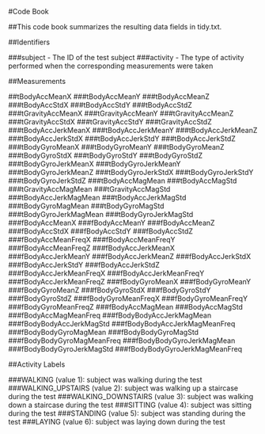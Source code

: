 #Code Book

##This code book summarizes the resulting data fields in tidy.txt.

##Identifiers

###subject - The ID of the test subject
###activity - The type of activity performed when the corresponding measurements were taken

##Measurements

##tBodyAccMeanX
###tBodyAccMeanY
###tBodyAccMeanZ
###tBodyAccStdX
###tBodyAccStdY
###tBodyAccStdZ
###tGravityAccMeanX
###tGravityAccMeanY
###tGravityAccMeanZ
###tGravityAccStdX
###tGravityAccStdY
###tGravityAccStdZ
###tBodyAccJerkMeanX
###tBodyAccJerkMeanY
###tBodyAccJerkMeanZ
###tBodyAccJerkStdX
###tBodyAccJerkStdY
###tBodyAccJerkStdZ
###tBodyGyroMeanX
###tBodyGyroMeanY
###tBodyGyroMeanZ
###tBodyGyroStdX
###tBodyGyroStdY
###tBodyGyroStdZ
###tBodyGyroJerkMeanX
###tBodyGyroJerkMeanY
###tBodyGyroJerkMeanZ
###tBodyGyroJerkStdX
###tBodyGyroJerkStdY
###tBodyGyroJerkStdZ
###tBodyAccMagMean
###tBodyAccMagStd
###tGravityAccMagMean
###tGravityAccMagStd
###tBodyAccJerkMagMean
###tBodyAccJerkMagStd
###tBodyGyroMagMean
###tBodyGyroMagStd
###tBodyGyroJerkMagMean
###tBodyGyroJerkMagStd
###fBodyAccMeanX
###fBodyAccMeanY
###fBodyAccMeanZ
###fBodyAccStdX
###fBodyAccStdY
###fBodyAccStdZ
###fBodyAccMeanFreqX
###fBodyAccMeanFreqY
###fBodyAccMeanFreqZ
###fBodyAccJerkMeanX
###fBodyAccJerkMeanY
###fBodyAccJerkMeanZ
###fBodyAccJerkStdX
###fBodyAccJerkStdY
###fBodyAccJerkStdZ
###fBodyAccJerkMeanFreqX
###fBodyAccJerkMeanFreqY
###fBodyAccJerkMeanFreqZ
###fBodyGyroMeanX
###fBodyGyroMeanY
###fBodyGyroMeanZ
###fBodyGyroStdX
###fBodyGyroStdY
###fBodyGyroStdZ
###fBodyGyroMeanFreqX
###fBodyGyroMeanFreqY
###fBodyGyroMeanFreqZ
###fBodyAccMagMean
###BodyAccMagStd
###fBodyAccMagMeanFreq
###fBodyBodyAccJerkMagMean
###fBodyBodyAccJerkMagStd
###fBodyBodyAccJerkMagMeanFreq
###fBodyBodyGyroMagMean
###fBodyBodyGyroMagStd
###fBodyBodyGyroMagMeanFreq
###fBodyBodyGyroJerkMagMean
###fBodyBodyGyroJerkMagStd
###fBodyBodyGyroJerkMagMeanFreq

##Activity Labels

###WALKING (value 1): subject was walking during the test
###WALKING_UPSTAIRS (value 2): subject was walking up a staircase during the test
###WALKING_DOWNSTAIRS (value 3): subject was walking down a staircase during the test
###SITTING (value 4): subject was sitting during the test
###STANDING (value 5): subject was standing during the test
###LAYING (value 6): subject was laying down during the test